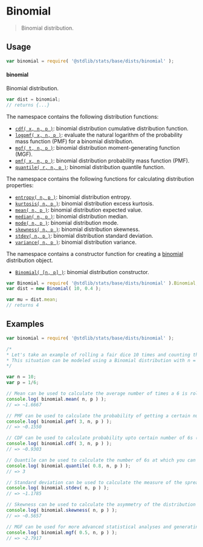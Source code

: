 <!--

@license Apache-2.0

Copyright (c) 2018 The Stdlib Authors.

Licensed under the Apache License, Version 2.0 (the "License");
you may not use this file except in compliance with the License.
You may obtain a copy of the License at

   http://www.apache.org/licenses/LICENSE-2.0

Unless required by applicable law or agreed to in writing, software
distributed under the License is distributed on an "AS IS" BASIS,
WITHOUT WARRANTIES OR CONDITIONS OF ANY KIND, either express or implied.
See the License for the specific language governing permissions and
limitations under the License.

-->

# Binomial

> Binomial distribution.

<section class="usage">

## Usage

```javascript
var binomial = require( '@stdlib/stats/base/dists/binomial' );
```

#### binomial

Binomial distribution.

```javascript
var dist = binomial;
// returns {...}
```

The namespace contains the following distribution functions:

<!-- <toc pattern="*+(cdf|pmf|mgf|quantile)*"> -->

<div class="namespace-toc">

-   <span class="signature">[`cdf( x, n, p )`][@stdlib/stats/base/dists/binomial/cdf]</span><span class="delimiter">: </span><span class="description">binomial distribution cumulative distribution function.</span>
-   <span class="signature">[`logpmf( x, n, p )`][@stdlib/stats/base/dists/binomial/logpmf]</span><span class="delimiter">: </span><span class="description">evaluate the natural logarithm of the probability mass function (PMF) for a binomial distribution.</span>
-   <span class="signature">[`mgf( t, n, p )`][@stdlib/stats/base/dists/binomial/mgf]</span><span class="delimiter">: </span><span class="description">binomial distribution moment-generating function (MGF).</span>
-   <span class="signature">[`pmf( x, n, p )`][@stdlib/stats/base/dists/binomial/pmf]</span><span class="delimiter">: </span><span class="description">binomial distribution probability mass function (PMF).</span>
-   <span class="signature">[`quantile( r, n, p )`][@stdlib/stats/base/dists/binomial/quantile]</span><span class="delimiter">: </span><span class="description">binomial distribution quantile function.</span>

</div>

<!-- </toc> -->

The namespace contains the following functions for calculating distribution properties:

<!-- <toc pattern="*+(entropy|kurtosis|mean|median|mode|skewness|stdev|variance)*"> -->

<div class="namespace-toc">

-   <span class="signature">[`entropy( n, p )`][@stdlib/stats/base/dists/binomial/entropy]</span><span class="delimiter">: </span><span class="description">binomial distribution entropy.</span>
-   <span class="signature">[`kurtosis( n, p )`][@stdlib/stats/base/dists/binomial/kurtosis]</span><span class="delimiter">: </span><span class="description">binomial distribution excess kurtosis.</span>
-   <span class="signature">[`mean( n, p )`][@stdlib/stats/base/dists/binomial/mean]</span><span class="delimiter">: </span><span class="description">binomial distribution expected value.</span>
-   <span class="signature">[`median( n, p )`][@stdlib/stats/base/dists/binomial/median]</span><span class="delimiter">: </span><span class="description">binomial distribution median.</span>
-   <span class="signature">[`mode( n, p )`][@stdlib/stats/base/dists/binomial/mode]</span><span class="delimiter">: </span><span class="description">binomial distribution mode.</span>
-   <span class="signature">[`skewness( n, p )`][@stdlib/stats/base/dists/binomial/skewness]</span><span class="delimiter">: </span><span class="description">binomial distribution skewness.</span>
-   <span class="signature">[`stdev( n, p )`][@stdlib/stats/base/dists/binomial/stdev]</span><span class="delimiter">: </span><span class="description">binomial distribution standard deviation.</span>
-   <span class="signature">[`variance( n, p )`][@stdlib/stats/base/dists/binomial/variance]</span><span class="delimiter">: </span><span class="description">binomial distribution variance.</span>

</div>

<!-- </toc> -->

The namespace contains a constructor function for creating a [binomial][binomial-distribution] distribution object.

<!-- <toc pattern="*ctor*"> -->

<div class="namespace-toc">

-   <span class="signature">[`Binomial( [n, p] )`][@stdlib/stats/base/dists/binomial/ctor]</span><span class="delimiter">: </span><span class="description">binomial distribution constructor.</span>

</div>

<!-- </toc> -->

```javascript
var Binomial = require( '@stdlib/stats/base/dists/binomial' ).Binomial;
var dist = new Binomial( 10, 0.4 );

var mu = dist.mean;
// returns 4
```

</section>

<!-- /.usage -->

<section class="examples">

## Examples

<!-- TODO: better examples -->

<!-- eslint no-undef: "error" -->

```javascript
var binomial = require( '@stdlib/stats/base/dists/binomial' );

/*
* Let's take an example of rolling a fair dice 10 times and counting the number of times a 6 is rolled.
* This situation can be modeled using a Binomial distribution with n = 10 and p = 1/6
*/

var n = 10;
var p = 1/6;

// Mean can be used to calculate the average number of times a 6 is rolled:
console.log( binomial.mean( n, p ) );
// => ~1.6667

// PMF can be used to calculate the probability of getting a certain number of 6s (say 3 sixes):
console.log( binomial.pmf( 3, n, p ) );
// => ~0.1550

// CDF can be used to calculate probability upto certain number of 6s (say upto 3 sixes):
console.log( binomial.cdf( 3, n, p ) );
// => ~0.9303

// Quantile can be used to calculate the number of 6s at which you can be 80% confident that the actual number will not exceed.
console.log( binomial.quantile( 0.8, n, p ) );
// => 3

// Standard deviation can be used to calculate the measure of the spread of 6s around the mean:
console.log( binomial.stdev( n, p ) );
// => ~1.1785

// Skewness can be used to calculate the asymmetry of the distribution of 6s:
console.log( binomial.skewness( n, p ) );
// => ~0.5657

// MGF can be used for more advanced statistical analyses and generating moments of the distribution:
console.log( binomial.mgf( 0.5, n, p ) );
// => ~2.7917
```

</section>

<!-- /.examples -->

<!-- Section for related `stdlib` packages. Do not manually edit this section, as it is automatically populated. -->

<section class="related">

</section>

<!-- /.related -->

<!-- Section for all links. Make sure to keep an empty line after the `section` element and another before the `/section` close. -->

<section class="links">

[binomial-distribution]: https://en.wikipedia.org/wiki/Binomial_distribution

<!-- <toc-links> -->

[@stdlib/stats/base/dists/binomial/ctor]: https://github.com/stdlib-js/stats/tree/main/base/dists/binomial/ctor

[@stdlib/stats/base/dists/binomial/entropy]: https://github.com/stdlib-js/stats/tree/main/base/dists/binomial/entropy

[@stdlib/stats/base/dists/binomial/kurtosis]: https://github.com/stdlib-js/stats/tree/main/base/dists/binomial/kurtosis

[@stdlib/stats/base/dists/binomial/mean]: https://github.com/stdlib-js/stats/tree/main/base/dists/binomial/mean

[@stdlib/stats/base/dists/binomial/median]: https://github.com/stdlib-js/stats/tree/main/base/dists/binomial/median

[@stdlib/stats/base/dists/binomial/mode]: https://github.com/stdlib-js/stats/tree/main/base/dists/binomial/mode

[@stdlib/stats/base/dists/binomial/skewness]: https://github.com/stdlib-js/stats/tree/main/base/dists/binomial/skewness

[@stdlib/stats/base/dists/binomial/stdev]: https://github.com/stdlib-js/stats/tree/main/base/dists/binomial/stdev

[@stdlib/stats/base/dists/binomial/variance]: https://github.com/stdlib-js/stats/tree/main/base/dists/binomial/variance

[@stdlib/stats/base/dists/binomial/cdf]: https://github.com/stdlib-js/stats/tree/main/base/dists/binomial/cdf

[@stdlib/stats/base/dists/binomial/logpmf]: https://github.com/stdlib-js/stats/tree/main/base/dists/binomial/logpmf

[@stdlib/stats/base/dists/binomial/mgf]: https://github.com/stdlib-js/stats/tree/main/base/dists/binomial/mgf

[@stdlib/stats/base/dists/binomial/pmf]: https://github.com/stdlib-js/stats/tree/main/base/dists/binomial/pmf

[@stdlib/stats/base/dists/binomial/quantile]: https://github.com/stdlib-js/stats/tree/main/base/dists/binomial/quantile

<!-- </toc-links> -->

</section>

<!-- /.links -->
